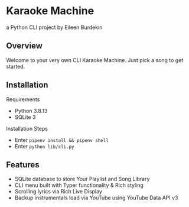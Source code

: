 # Karaoke Machine

a Python CLI project by Eileen Burdekin

## Overview

Welcome to your very own CLI Karaoke Machine. Just pick a song to get started.

## Installation

Requirements

- Python 3.8.13
- SQLite 3

Installation Steps

- Enter `pipenv install && pipenv shell`
- Enter `python lib/cli.py`

## Features

- SQLite database to store Your Playlist and Song Library
- CLI menu built with Typer functionality & Rich styling
- Scrolling lyrics via Rich Live Display
- Backup instrumentals load via YouTube using YouTube Data API v3
